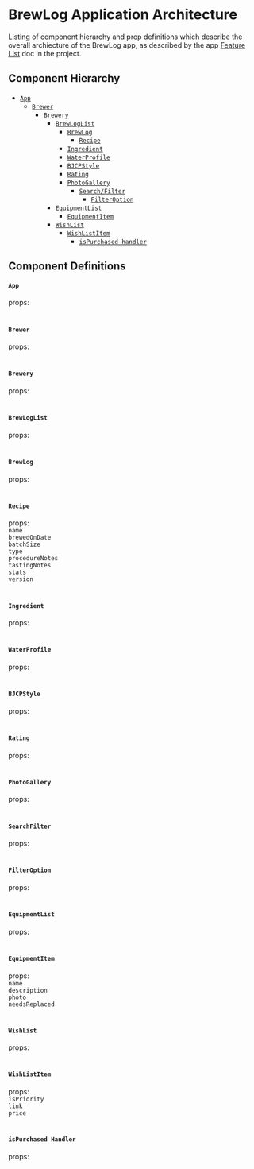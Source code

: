 # BrewLog Application Architecture
Listing of component hierarchy and prop definitions which describe the overall archiecture of the BrewLog app, as described by the app [Feature List](/FEATURELIST.md) doc in the project.

## Component Hierarchy
- [`App`](#app)
  - [`Brewer`](#brewer)
    - [`Brewery`](#brewery)
	    - [`BrewLogList`](#brewloglist)
		    - [`BrewLog`](#brewlog)
			    - [`Recipe`](#recipe)
            - [`Ingredient`](#ingredient)
            - [`WaterProfile`](#waterprofile)
            - [`BJCPStyle`](#bjcpstyle)
            - [`Rating`](#rating)
          - [`PhotoGallery`](#photogallery)
		    - [`Search/Filter`](#searchfilter)
			    - [`FilterOption`](#filteroption)
	    - [`EquipmentList`](#equipmentlist)
	      - [`EquipmentItem`](#equipmentitem)
	  - [`WishList`](#wishlist)
	    - [`WishListItem`](#wishlistitem)
		    - [`isPurchased handler`](#ispurchased-handler)
		
## Component Definitions

#### `App`
props:<br>

#

#### `Brewer`
props:<br>

#

#### `Brewery`
props:<br>

#

#### `BrewLogList`
props:<br>

#

#### `BrewLog`
props:<br>

#

#### `Recipe`
props:<br>
`name`<br>
`brewedOnDate`<br>
`batchSize`<br>
`type`<br>
`procedureNotes`<br>
`tastingNotes`<br>
`stats`<br>
`version`<br>

#

#### `Ingredient`
props:<br>

#

#### `WaterProfile`
props:<br>

#

#### `BJCPStyle`
props:<br>

#

#### `Rating`
props:<br>

#

#### `PhotoGallery`
props:<br>

#

#### `SearchFilter`
props:<br>

#

#### `FilterOption`
props:<br>

#

#### `EquipmentList`
props:<br>

#

#### `EquipmentItem`
props:<br>
`name`<br>
`description`<br>
`photo`<br>
`needsReplaced`<br>

#

#### `WishList`
props:<br>

#

#### `WishListItem`
props:<br>
`isPriority`<br>
`link`<br>
`price`<br>

#

#### `isPurchased Handler`
props:<br>

